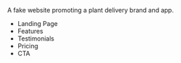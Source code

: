 A fake website promoting a plant delivery brand and app.

- Landing Page
- Features
- Testimonials
- Pricing
- CTA
